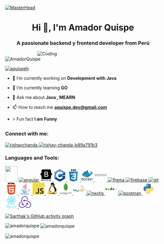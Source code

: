 [![MasterHead]([https://res.cloudinary.com/qacode/image/upload/v1674914834/journal-app/alqdsu9qodluzgbhiu8g.png])](https://amsoft.dev)
<h1 align="center">Hi 👋, I'm Amador Quispe</h1>
<h3 align="center">A passionate backend y frontend developer from Perú</h3>
<img align="right" alt="Coding" width="400"
    src="https://cdn.dribbble.com/users/1162077/screenshots/3848914/programmer.gif">


<p align="left"> <img
        src="https://amsoft.dev/ghpvc/?username=amadorquispe&label=Profile%20views&color=0e75b6&style=flat"
        alt="AmadorQuispe" /> </p>

<p align="left"> <a href="https://twitter.com/aquispeh" target="blank"><img
            src="https://img.shields.io/twitter/follow/aquispeh?logo=twitter&style=for-the-badge" alt="aquispeh" /></a>
</p>

- 🔭 I’m currently working on **Development with Java**

- 🌱 I’m currently learning **GO**

- 💬 Ask me about **Java , MEARN**

- 📫 How to reach me **aquispe.dev@gmail.com**

- ⚡ Fun fact **I am Funny**

<h3 align="left">Connect with me:</h3>
<p align="left">
    <a href="https://twitter.com/aquispeh" target="blank">
        <img align="center"
            src="https://raw.githubusercontent.com/rahuldkjain/github-profile-readme-generator/master/src/images/icons/Social/twitter.svg"
            alt="rishavchanda" height="30" width="40" />
    </a>
    <a href="https://linkedin.com/in/amadorquispe" target="blank">
        <img align="center"
            src="https://raw.githubusercontent.com/rahuldkjain/github-profile-readme-generator/master/src/images/icons/Social/linked-in-alt.svg"
            alt="rishav-chanda-b89a791b3" height="30" width="40" />
    </a>


<h3 align="left">Languages and Tools:</h3>
<p align="left">
    <a href="https://go.dev" target="_blank" rel="noreferrer"><img src="https://go.dev/blog/go-brand/Go-Logo/SVG/Go-Logo_Black.svg" height="50" width="40"/></a>
    <a href="https://angular.io" target="_blank" rel="noreferrer"> <img
            src="https://angular.io/assets/images/logos/angular/angular.svg" alt="angular" width="40" height="40" />
    </a> 
    <a href="https://getbootstrap.com" target="_blank" rel="noreferrer"> <img
            src="https://raw.githubusercontent.com/devicons/devicon/master/icons/bootstrap/bootstrap-plain-wordmark.svg"
            alt="bootstrap" width="40" height="40" /> </a> 
    <a href="https://www.w3schools.com/cpp/" target="_blank"
        rel="noreferrer"> <img
            src="https://raw.githubusercontent.com/devicons/devicon/master/icons/cplusplus/cplusplus-original.svg"
            alt="cplusplus" width="40" height="40" /> </a> 
    <a href="https://www.w3schools.com/css/" target="_blank"
        rel="noreferrer"> <img
            src="https://raw.githubusercontent.com/devicons/devicon/master/icons/css3/css3-original-wordmark.svg"
            alt="css3" width="40" height="40" /> </a> 
    <a href="https://www.docker.com/" target="_blank" rel="noreferrer"> <img
            src="https://raw.githubusercontent.com/devicons/devicon/master/icons/docker/docker-original-wordmark.svg"
            alt="docker" width="40" height="40" /> </a> <a href="https://expressjs.com" target="_blank"
        rel="noreferrer"> <img
            src="https://raw.githubusercontent.com/devicons/devicon/master/icons/express/express-original-wordmark.svg"
            alt="express" width="40" height="40" /> </a> <a href="https://www.figma.com/" target="_blank"
        rel="noreferrer"> <img src="https://www.vectorlogo.zone/logos/figma/figma-icon.svg" alt="figma" width="40"
            height="40" /> </a> <a href="https://firebase.google.com/" target="_blank" rel="noreferrer"> <img
            src="https://www.vectorlogo.zone/logos/firebase/firebase-icon.svg" alt="firebase" width="40" height="40" />
    </a> 
     <a href="https://git-scm.com/" target="_blank" rel="noreferrer"> <img
            src="https://www.vectorlogo.zone/logos/git-scm/git-scm-icon.svg" alt="git" width="40" height="40" /> </a> 
     <a href="https://www.w3.org/html/" target="_blank" rel="noreferrer"> <img
            src="https://raw.githubusercontent.com/devicons/devicon/master/icons/html5/html5-original-wordmark.svg"
            alt="html5" width="40" height="40" /> </a> 
     <a href="https://www.java.com" target="_blank" rel="noreferrer"> <img
            src="https://raw.githubusercontent.com/devicons/devicon/master/icons/java/java-original.svg" alt="java"
            width="40" height="40" /> </a> 
            <a href="https://developer.mozilla.org/en-US/docs/Web/JavaScript"
        target="_blank" rel="noreferrer"> <img
            src="https://raw.githubusercontent.com/devicons/devicon/master/icons/javascript/javascript-original.svg"
            alt="javascript" width="40" height="40" /> </a> 
        <a href="https://www.linux.org/" target="_blank" rel="noreferrer"> <img
            src="https://raw.githubusercontent.com/devicons/devicon/master/icons/linux/linux-original.svg" alt="linux"
            width="40" height="40" /> </a> <a href="https://www.mongodb.com/" target="_blank" rel="noreferrer"> <img
            src="https://raw.githubusercontent.com/devicons/devicon/master/icons/mongodb/mongodb-original-wordmark.svg"
            alt="mongodb" width="40" height="40" /> </a> <a href="https://www.mysql.com/" target="_blank"
        rel="noreferrer"> <img
            src="https://raw.githubusercontent.com/devicons/devicon/master/icons/mysql/mysql-original-wordmark.svg"
            alt="mysql" width="40" height="40" /> </a> <a href="https://nextjs.org/" target="_blank" rel="noreferrer">
        <img src="https://cdn.worldvectorlogo.com/logos/nextjs-2.svg" alt="nextjs" width="40" height="40" /> </a> <a
        href="https://nodejs.org" target="_blank" rel="noreferrer"> <img
            src="https://raw.githubusercontent.com/devicons/devicon/master/icons/nodejs/nodejs-original-wordmark.svg"
            alt="nodejs" width="40" height="40" /> </a> 
        <a href="https://postman.com" target="_blank" rel="noreferrer"> <img
            src="https://www.vectorlogo.zone/logos/getpostman/getpostman-icon.svg" alt="postman" width="40"
            height="40" /> </a>
    <a href="https://www.python.org" target="_blank" rel="noreferrer"> <img
            src="https://raw.githubusercontent.com/devicons/devicon/master/icons/python/python-original.svg"
            alt="python" width="40" height="40" /> </a> 
    <a href="https://reactjs.org/" target="_blank" rel="noreferrer">
        <img src="https://raw.githubusercontent.com/devicons/devicon/master/icons/react/react-original-wordmark.svg"
            alt="react" width="40" height="40" /> </a>
        <a href="https://redux.js.org" target="_blank" rel="noreferrer"> <img
            src="https://raw.githubusercontent.com/devicons/devicon/master/icons/redux/redux-original.svg" alt="redux"
            width="40" height="40" /> </a> 
    
</p>

[![Sarthak's GitHub activity
graph](https://activity-graph.herokuapp.com/graph?username=amadorquispe&&theme=xcode)](https://github.com/amadorquispe)

<p><img align="left"
        src="https://github-readme-stats.vercel.app/api/top-langs?username=amadorquispe&show_icons=true&locale=en&layout=compact&theme=tokyonight"
        alt="amadorquispe" /></p>

<p>&nbsp;<img align="center"
        src="https://github-readme-stats.vercel.app/api?username=amadorquispe&show_icons=true&locale=en&theme=tokyonight"
        alt="amadorquispe" /></p>

<p><img align="center" src="https://github-readme-streak-stats.herokuapp.com/?user=amadorquispe&&theme=tokyonight"
        alt="amadorquispe" /></p>
